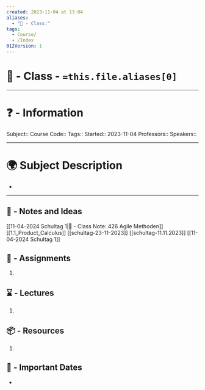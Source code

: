 ```yaml
---
created: 2023-11-04 at 13:04
aliases:
  - "🏫 - Class:"
tags:
  - Course/
  - /Index
012Version: 1
---
```


# 📃 - Class - `=this.file.aliases[0]`

---
# ❓ - Information
Subject::
Course Code::
Tags::
Started:: 2023-11-04
Professors::
Speakers::

---
# 🌍 Subject Description
-   
---

## 📜 - Notes and Ideas
[[11-04-2024 Schultag 1|📜 - Class Note: 426 Agile Methoden]]
[[1.1_Product_Calculus]]
[[schultag-23-11-2023]]
[[schultag-11.11.2023]]
[[11-04-2024 Schultag 1]]

## 🎯 - Assignments
1. 
## ⌛ - Lectures
1. 
## 📦 - Resources
1. 
## 📅 - Important Dates
- 
